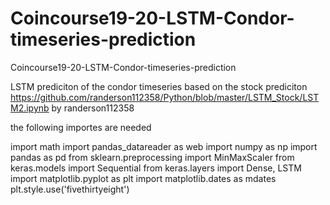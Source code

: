 # Coincourse19-20-LSTM-Condor-timeseries-prediction
Coincourse19-20-LSTM-Condor-timeseries-prediction

LSTM prediciton of the condor timeseries based on the stock prediciton https://github.com/randerson112358/Python/blob/master/LSTM_Stock/LSTM2.ipynb by randerson112358

the following importes are needed

import math
import pandas_datareader as web
import numpy as np
import pandas as pd
from sklearn.preprocessing import MinMaxScaler
from keras.models import Sequential
from keras.layers import Dense, LSTM
import matplotlib.pyplot as plt
import matplotlib.dates as mdates
plt.style.use('fivethirtyeight')
